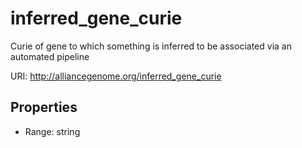 # inferred_gene_curie

Curie of gene to which something is inferred to be associated via an automated pipeline

URI: http://alliancegenome.org/inferred_gene_curie



<!-- no inheritance hierarchy -->


## Properties

 * Range: string



